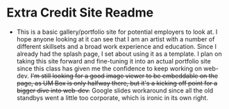 # Extra Credit Site Readme
* This is a basic gallery/portfolio site for potential employers to look at.  I hope anyone looking at it can see that I am an artist with a number of different skillsets and a broad work experience and education.  Since I already had the splash page, I set about using it as a template. I plan on taking this site forward and fine-tuning it into an actual portfolio site since this class has given me the confidence to keep working on web-dev.  ~~I'm still looking for a good image viewer to be embeddable on the page, as UM Box is only halfway there, but it's a kicking off point for a bigger dive into web-dev.~~  Google slides workaround since all the old standbys went a little too corporate, which is ironic in its own right.
